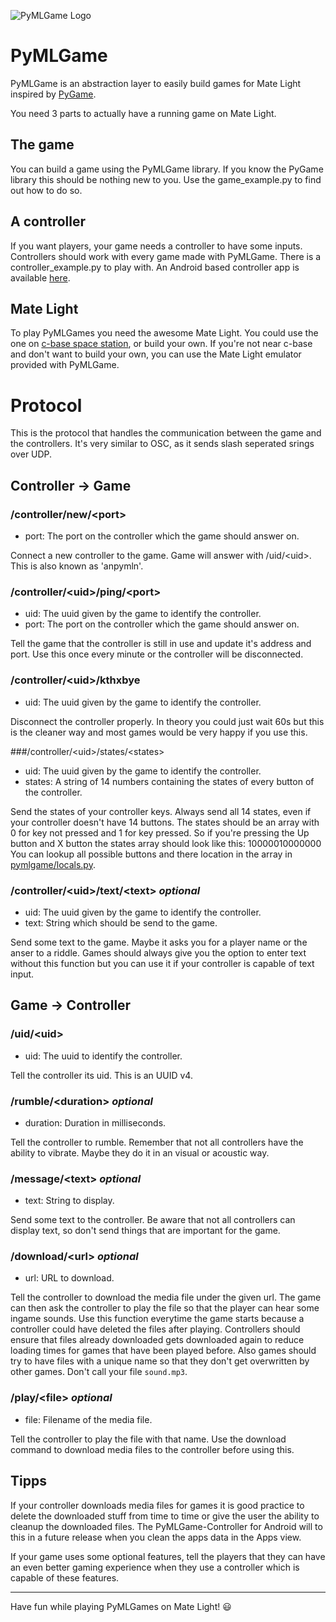 ![PyMLGame Logo][pymlgame_header]

PyMLGame
========

PyMLGame is an abstraction layer to easily build games for Mate Light inspired by [PyGame][pygame].

You need 3 parts to actually have a running game on Mate Light.

The game
--------

You can build a game using the PyMLGame library. If you know the PyGame library this should be nothing new to you. Use the game_example.py to find out how to do so.

A controller
------------

If you want players, your game needs a controller to have some inputs. Controllers should work with every game made with PyMLGame. There is a controller_example.py to play with. An Android based controller app is available [here][pymlctlr].

Mate Light
----------

To play PyMLGames you need the awesome Mate Light. You could use the one on [c-base space station][c-base], or build your own. If you're not near c-base and don't want to build your own, you can use the Mate Light emulator provided with PyMLGame.


Protocol
========

This is the protocol that handles the communication between the game and the controllers. It's very similar to OSC, as it sends slash seperated srings over UDP.


Controller -> Game
------------------

### /controller/new/&lt;port&gt;

  - port: The port on the controller which the game should answer on.

Connect a new controller to the game. Game will answer with /uid/&lt;uid&gt;. This is also known as 'anpymln'.

### /controller/&lt;uid&gt;/ping/&lt;port&gt;

  - uid: The uuid given by the game to identify the controller.
  - port: The port on the controller which the game should answer on.

Tell the game that the controller is still in use and update it's address and port. Use this once every minute or the controller will be disconnected.

### /controller/&lt;uid&gt;/kthxbye

  - uid: The uuid given by the game to identify the controller.

Disconnect the controller properly. In theory you could just wait 60s but this is the cleaner way and most games would
be very happy if you use this.

###/controller/&lt;uid&gt;/states/&lt;states&gt;

  - uid: The uuid given by the game to identify the controller.
  - states: A string of 14 numbers containing the states of every button of the controller.

Send the states of your controller keys. Always send all 14 states, even if your controller doesn't have 14 buttons.
The states should be an array with 0 for key not pressed and 1 for key pressed. So if you're pressing the Up button and X button the states array should look like this: 10000010000000
You can lookup all possible buttons and there location in the array in [pymlgame/locals.py][locals.py].

### /controller/&lt;uid&gt;/text/&lt;text&gt; *optional*

  - uid: The uuid given by the game to identify the controller.
  - text: String which should be send to the game.

Send some text to the game. Maybe it asks you for a player name or the anser to a riddle. Games should always give you the option to enter text without this function but you can use it if your controller is capable of text input.


Game -> Controller
------------------

### /uid/&lt;uid&gt;

  - uid: The uuid to identify the controller.

Tell the controller its uid. This is an UUID v4.

### /rumble/&lt;duration&gt; *optional*

  - duration: Duration in milliseconds.

Tell the controller to rumble. Remember that not all controllers have the ability to vibrate. Maybe they do it in an visual or acoustic way.

### /message/&lt;text&gt; *optional*

  - text: String to display.

Send some text to the controller. Be aware that not all controllers can display text, so don't send things that are important for the game.

### /download/&lt;url&gt; *optional*

  - url: URL to download.

Tell the controller to download the media file under the given url. The game can then ask the controller to play the
file so that the player can hear some ingame sounds. Use this function everytime the game starts because a controller
could have deleted the files after playing. Controllers should ensure that files already downloaded gets downloaded
again to reduce loading times for games that have been played before. Also games should try to have files with a unique name so that they don't get overwritten by other games. Don't call your file `sound.mp3`.

### /play/&lt;file&gt; *optional*

  - file: Filename of the media file.

Tell the controller to play the file with that name. Use the download command to download media files to the controller before using this.


Tipps
-----

If your controller downloads media files for games it is good practice to delete the downloaded stuff from time to time or give the user the ability to cleanup the downloaded files. The PyMLGame-Controller for Android will to this in a future release when you clean the apps data in the Apps view.

If your game uses some optional features, tell the players that they can have an even better gaming experience when they use a controller which is capable of these features.


---

Have fun while playing PyMLGames on Mate Light! :smiley:

[pymlgame_header]: https://github.com/PyMLGame/pymlgame/raw/master/header.png "PyMLGame"
[pygame]: http://pygame.org/
[pymlctlr]: https://github.com/PyMLGame/pymlgame-controller
[c-base]: https://c-base.org/
[locals.py]: https://github.com/PyMLGame/pymlgame/blob/master/pymlgame/locals.py
